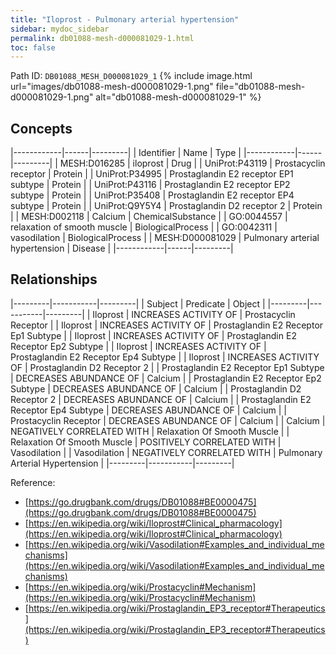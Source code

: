 ```yaml
---
title: "Iloprost - Pulmonary arterial hypertension"
sidebar: mydoc_sidebar
permalink: db01088-mesh-d000081029-1.html
toc: false 
---
```



Path ID: `DB01088_MESH_D000081029_1`
{% include image.html url="images/db01088-mesh-d000081029-1.png" file="db01088-mesh-d000081029-1.png" alt="db01088-mesh-d000081029-1" %}

## Concepts

|------------|------|---------|
| Identifier | Name | Type    |
|------------|------|---------|
| MESH:D016285 | iloprost | Drug |
| UniProt:P43119 | Prostacyclin receptor | Protein |
| UniProt:P34995 | Prostaglandin E2 receptor EP1 subtype | Protein |
| UniProt:P43116 | Prostaglandin E2 receptor EP2 subtype | Protein |
| UniProt:P35408 | Prostaglandin E2 receptor EP4 subtype | Protein |
| UniProt:Q9Y5Y4 | Prostaglandin D2 receptor 2 | Protein |
| MESH:D002118 | Calcium | ChemicalSubstance |
| GO:0044557 | relaxation of smooth muscle | BiologicalProcess |
| GO:0042311 | vasodilation | BiologicalProcess |
| MESH:D000081029 | Pulmonary arterial hypertension | Disease |
|------------|------|---------|

## Relationships

|---------|-----------|---------|
| Subject | Predicate | Object  |
|---------|-----------|---------|
| Iloprost | INCREASES ACTIVITY OF | Prostacyclin Receptor |
| Iloprost | INCREASES ACTIVITY OF | Prostaglandin E2 Receptor Ep1 Subtype |
| Iloprost | INCREASES ACTIVITY OF | Prostaglandin E2 Receptor Ep2 Subtype |
| Iloprost | INCREASES ACTIVITY OF | Prostaglandin E2 Receptor Ep4 Subtype |
| Iloprost | INCREASES ACTIVITY OF | Prostaglandin D2 Receptor 2 |
| Prostaglandin E2 Receptor Ep1 Subtype | DECREASES ABUNDANCE OF | Calcium |
| Prostaglandin E2 Receptor Ep2 Subtype | DECREASES ABUNDANCE OF | Calcium |
| Prostaglandin D2 Receptor 2 | DECREASES ABUNDANCE OF | Calcium |
| Prostaglandin E2 Receptor Ep4 Subtype | DECREASES ABUNDANCE OF | Calcium |
| Prostacyclin Receptor | DECREASES ABUNDANCE OF | Calcium |
| Calcium | NEGATIVELY CORRELATED WITH | Relaxation Of Smooth Muscle |
| Relaxation Of Smooth Muscle | POSITIVELY CORRELATED WITH | Vasodilation |
| Vasodilation | NEGATIVELY CORRELATED WITH | Pulmonary Arterial Hypertension |
|---------|-----------|---------|

Reference: 
  - [https://go.drugbank.com/drugs/DB01088#BE0000475](https://go.drugbank.com/drugs/DB01088#BE0000475)
  - [https://en.wikipedia.org/wiki/Iloprost#Clinical_pharmacology](https://en.wikipedia.org/wiki/Iloprost#Clinical_pharmacology)
  - [https://en.wikipedia.org/wiki/Vasodilation#Examples_and_individual_mechanisms](https://en.wikipedia.org/wiki/Vasodilation#Examples_and_individual_mechanisms)
  - [https://en.wikipedia.org/wiki/Prostacyclin#Mechanism](https://en.wikipedia.org/wiki/Prostacyclin#Mechanism)
  - [https://en.wikipedia.org/wiki/Prostaglandin_EP3_receptor#Therapeutics](https://en.wikipedia.org/wiki/Prostaglandin_EP3_receptor#Therapeutics)
